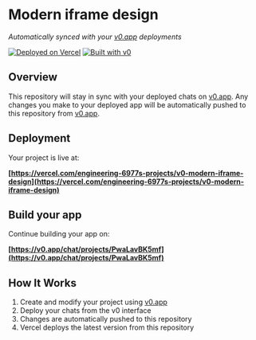 # Modern iframe design

*Automatically synced with your [v0.app](https://v0.app) deployments*

[![Deployed on Vercel](https://img.shields.io/badge/Deployed%20on-Vercel-black?style=for-the-badge&logo=vercel)](https://vercel.com/engineering-6977s-projects/v0-modern-iframe-design)
[![Built with v0](https://img.shields.io/badge/Built%20with-v0.app-black?style=for-the-badge)](https://v0.app/chat/projects/PwaLavBK5mf)

## Overview

This repository will stay in sync with your deployed chats on [v0.app](https://v0.app).
Any changes you make to your deployed app will be automatically pushed to this repository from [v0.app](https://v0.app).

## Deployment

Your project is live at:

**[https://vercel.com/engineering-6977s-projects/v0-modern-iframe-design](https://vercel.com/engineering-6977s-projects/v0-modern-iframe-design)**

## Build your app

Continue building your app on:

**[https://v0.app/chat/projects/PwaLavBK5mf](https://v0.app/chat/projects/PwaLavBK5mf)**

## How It Works

1. Create and modify your project using [v0.app](https://v0.app)
2. Deploy your chats from the v0 interface
3. Changes are automatically pushed to this repository
4. Vercel deploys the latest version from this repository
